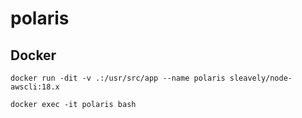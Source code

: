 # polaris

## Docker

```
docker run -dit -v .:/usr/src/app --name polaris sleavely/node-awscli:18.x

docker exec -it polaris bash
```